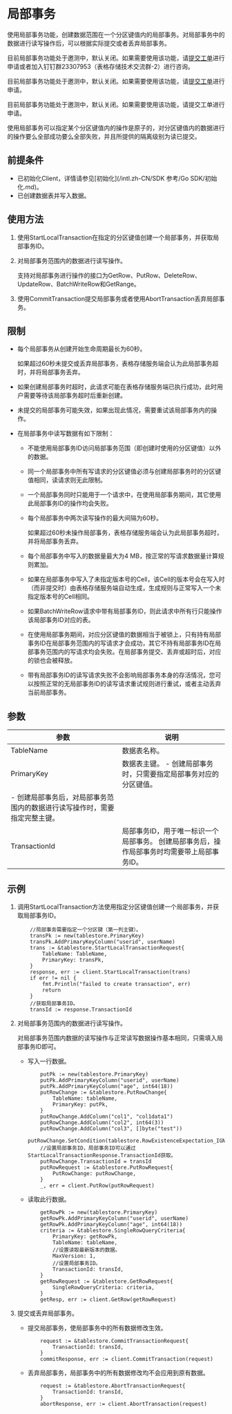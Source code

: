 # 局部事务

使用局部事务功能，创建数据范围在一个分区键值内的局部事务。对局部事务中的数据进行读写操作后，可以根据实际提交或者丢弃局部事务。

目前局部事务功能处于邀测中，默认关闭。如果需要使用该功能，请[提交工单](https://selfservice.console.aliyun.com/ticket/createIndex)进行申请或者加入钉钉群23307953（表格存储技术交流群-2）进行咨询。

目前局部事务功能处于邀测中，默认关闭。如果需要使用该功能，请[提交工单](https://workorder-intl.console.aliyun.com/#/ticket/createInd)进行申请。

目前局部事务功能处于邀测中，默认关闭。如果需要使用该功能，请提交工单进行申请。

使用局部事务可以指定某个分区键值内的操作是原子的，对分区键值内的数据进行的操作要么全部成功要么全部失败，并且所提供的隔离级别为读已提交。

## 前提条件

-   已初始化Client，详情请参见[初始化](/intl.zh-CN/SDK 参考/Go SDK/初始化.md)。
-   已创建数据表并写入数据。

## 使用方法

1.  使用StartLocalTransaction在指定的分区键值创建一个局部事务，并获取局部事务ID。
2.  对局部事务范围内的数据进行读写操作。

    支持对局部事务进行操作的接口为GetRow、PutRow、DeleteRow、UpdateRow、BatchWriteRow和GetRange。

3.  使用CommitTransaction提交局部事务或者使用AbortTransaction丢弃局部事务。

## 限制

-   每个局部事务从创建开始生命周期最长为60秒。

    如果超过60秒未提交或丢弃局部事务，表格存储服务端会认为此局部事务超时，并将局部事务丢弃。

-   如果创建局部事务时超时，此请求可能在表格存储服务端已执行成功，此时用户需要等待该局部事务超时后重新创建。
-   未提交的局部事务可能失效，如果出现此情况，需要重试该局部事务内的操作。
-   在局部事务中读写数据有如下限制：
    -   不能使用局部事务ID访问局部事务范围（即创建时使用的分区键值）以外的数据。
    -   同一个局部事务中所有写请求的分区键值必须与创建局部事务时的分区键值相同，读请求则无此限制。
    -   一个局部事务同时只能用于一个请求中，在使用局部事务期间，其它使用此局部事务ID的操作均会失败。
    -   每个局部事务中两次读写操作的最大间隔为60秒。

        如果超过60秒未操作局部事务，表格存储服务端会认为此局部事务超时，并将局部事务丢弃。

    -   每个局部事务中写入的数据量最大为4 MB，按正常的写请求数据量计算规则累加。
    -   如果在局部事务中写入了未指定版本号的Cell，该Cell的版本号会在写入时（而非提交时）由表格存储服务端自动生成，生成规则与正常写入一个未指定版本号的Cell相同。
    -   如果BatchWriteRow请求中带有局部事务ID，则此请求中所有行只能操作该局部事务ID对应的表。
    -   在使用局部事务期间，对应分区键值的数据相当于被锁上，只有持有局部事务ID在局部事务范围内的写请求才会成功，其它不持有局部事务ID在局部事务范围内的写请求均会失败。在局部事务提交、丢弃或超时后，对应的锁也会被释放。
    -   带有局部事务ID的读写请求失败不会影响局部事务本身的存活情况，您可以按照正常的无局部事务ID的读写请求重试规则进行重试，或者主动丢弃当前局部事务。

## 参数

|参数|说明|
|--|--|
|TableName|数据表名称。|
|PrimaryKey|数据表主键。 -   创建局部事务时，只需要指定局部事务对应的分区键值。
-   创建局部事务后，对局部事务范围内的数据进行读写操作时，需要指定完整主键。 |
|TransactionId|局部事务ID，用于唯一标识一个局部事务。 创建局部事务后，操作局部事务时均需要带上局部事务ID。 |

## 示例

1.  调用StartLocalTransaction方法使用指定分区键值创建一个局部事务，并获取局部事务ID。

    ```
        //局部事务需要指定一个分区键（第一列主键）。
        transPk := new(tablestore.PrimaryKey)
        transPk.AddPrimaryKeyColumn("userid", userName)
        trans := &tablestore.StartLocalTransactionRequest{
            TableName: TableName,
            PrimaryKey: transPk,
        }
        response, err := client.StartLocalTransaction(trans)
        if err != nil {
            fmt.Println("failed to create transaction", err)
            return
        }
        //获取局部事务ID。
        transId := response.TransactionId
    ```

2.  对局部事务范围内的数据进行读写操作。

    对局部事务范围内数据的读写操作与正常读写数据操作基本相同，只需填入局部事务ID即可。

    -   写入一行数据。

        ```
            putPk := new(tablestore.PrimaryKey)
            putPk.AddPrimaryKeyColumn("userid", userName)
            putPk.AddPrimaryKeyColumn("age", int64(18))
            putRowChange := &tablestore.PutRowChange{
                TableName: tableName,
                PrimaryKey: putPk,
            }
            putRowChange.AddColumn("col1", "col1data1")
            putRowChange.AddColumn("col2", int64(3))
            putRowChange.AddColumn("col3", []byte("test"))
            putRowChange.SetCondition(tablestore.RowExistenceExpectation_IGNORE)
            //设置局部事务ID，局部事务ID可以通过StartLocalTransactionResponse.TransactionId获取。
            putRowChange.TransactionId = transId
            putRowRequest := &tablestore.PutRowRequest{
                PutRowChange: putRowChange,
            }
            _, err = client.PutRow(putRowRequest)
        ```

    -   读取此行数据。

        ```
            getRowPk := new(tablestore.PrimaryKey)
            getRowPk.AddPrimaryKeyColumn("userid", userName)
            getRowPk.AddPrimaryKeyColumn("age", int64(18))
            criteria := &tablestore.SingleRowQueryCriteria{
                PrimaryKey: getRowPk,
                TableName: tableName,
                //设置读取最新版本的数据。
                MaxVersion: 1, 
                //设置局部事务ID。
                TransactionId: transId,
            }
            getRowRequest := &tablestore.GetRowRequest{
                SingleRowQueryCriteria: criteria,
            }
            getResp, err := client.GetRow(getRowRequest)
        ```

3.  提交或丢弃局部事务。
    -   提交局部事务，使局部事务中的所有数据修改生效。

        ```
            request := &tablestore.CommitTransactionRequest{
                TransactionId: transId,
            }
            commitResponse, err := client.CommitTransaction(request)
        ```

    -   丢弃局部事务，局部事务中的所有数据修改均不会应用到原有数据。

        ```
            request := &tablestore.AbortTransactionRequest{
                TransactionId: transId,
            }
            abortResponse, err := client.AbortTransaction(request)
        ```


